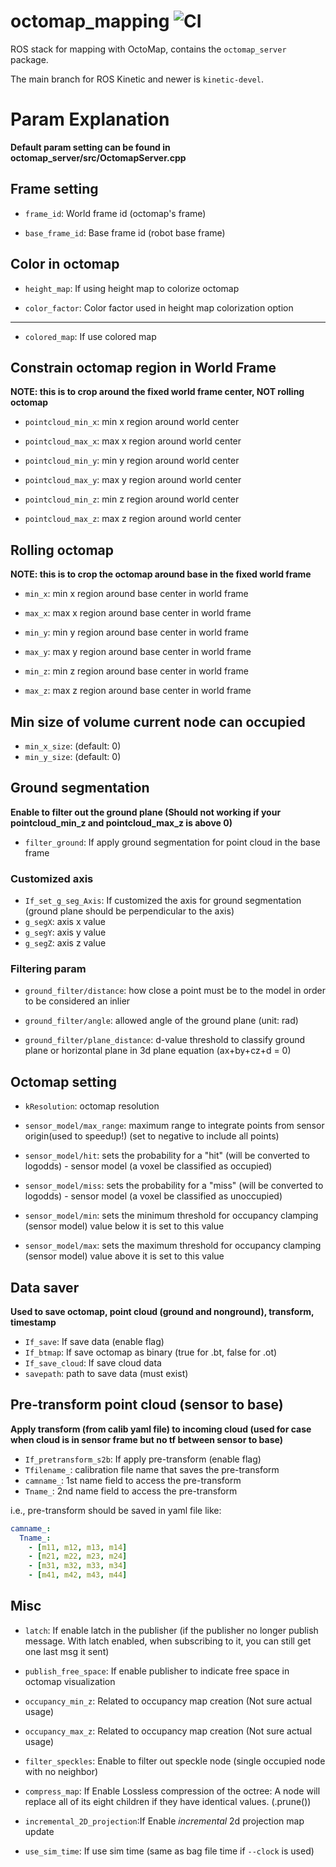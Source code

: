 octomap_mapping ![CI](https://github.com/OctoMap/octomap_mapping/workflows/CI/badge.svg)
===============

ROS stack for mapping with OctoMap, contains the `octomap_server` package.

The main branch for ROS Kinetic and newer is `kinetic-devel`.

# Param Explanation
**Default param setting can be found in octomap_server/src/OctomapServer.cpp**

## Frame setting
- `frame_id`:
World frame id (octomap's frame)

- `base_frame_id`:
Base frame id (robot base frame)

## Color in octomap
- `height_map`:
If using height map to colorize octomap

- `color_factor`:
Color factor used in height map colorization option

****

- `colored_map`:
If use colored map


## Constrain octomap region in World Frame
**NOTE: this is to crop around the fixed world frame center, NOT rolling octomap**

- `pointcloud_min_x`: min x region around world center
- `pointcloud_max_x`: max x region around world center

- `pointcloud_min_y`: min y region around world center
- `pointcloud_max_y`: max y region around world center

- `pointcloud_min_z`: min z region around world center
- `pointcloud_max_z`: max z region around world center


## Rolling octomap 
**NOTE: this is to crop the octomap around base in the fixed world frame**
- `min_x`: min x region around base center in world frame
- `max_x`: max x region around base center in world frame

- `min_y`: min y region around base center in world frame 
- `max_y`: max y region around base center in world frame

- `min_z`: min z region around base center in world frame
- `max_z`: max z region around base center in world frame 


## Min size of volume current node can occupied
- `min_x_size`: (default: 0)
- `min_y_size`: (default: 0)


## Ground segmentation
**Enable to filter out the ground plane  (Should not working if your pointcloud_min_z and pointcloud_max_z is above 0)**

- `filter_ground`: If apply ground segmentation for point cloud in the base frame

### Customized axis
- `If_set_g_seg_Axis`: If customized the axis for ground segmentation (ground plane should be perpendicular to the axis)
- `g_segX`: axis x value
- `g_segY`: axis y value
- `g_segZ`: axis z value

### Filtering param
- `ground_filter/distance`: how close a point must be to the model in order to be considered an inlier

- `ground_filter/angle`: allowed angle of the ground plane (unit: rad)

- `ground_filter/plane_distance`: d-value threshold to classify ground plane or horizontal plane in 3d plane equation (ax+by+cz+d = 0)



## Octomap setting
- `kResolution`: octomap resolution

- `sensor_model/max_range`: maximum range to integrate points from sensor origin(used to speedup!) (set to negative to include all points)

- `sensor_model/hit`: sets the probability for a "hit" (will be converted to logodds) - sensor model (a voxel be classified as occupied)

- `sensor_model/miss`: sets the probability for a "miss" (will be converted to logodds) - sensor model (a voxel be classified as unoccupied)

- `sensor_model/min`: sets the minimum threshold for occupancy clamping (sensor model) value below it is set to this value

- `sensor_model/max`: sets the maximum threshold for occupancy clamping (sensor model) value above it is set to this value


## Data saver
**Used to save octomap, point cloud (ground and nonground), transform, timestamp**

- `If_save`: If save data (enable flag)
- `If_btmap`: If save octomap as binary (true for .bt, false for .ot)
- `If_save_cloud`: If save cloud data
- `savepath`: path to save data (must exist)


## Pre-transform point cloud (sensor to base)
**Apply transform (from calib yaml file) to incoming cloud (used for case when cloud is in sensor frame but no tf between sensor to base)**

- `If_pretransform_s2b`: If apply pre-transform (enable flag)
- `Tfilename_`: calibration file name that saves the pre-transform
-  `camname_`: 1st name field to access the pre-transform
-  `Tname_`: 2nd name field to access the pre-transform

i.e., pre-transform should be saved in yaml file like:
```YAML
camname_:
  Tname_:
    - [m11, m12, m13, m14]
    - [m21, m22, m23, m24]
    - [m31, m32, m33, m34]
    - [m41, m42, m43, m44]
```



## Misc
- `latch`:
If enable latch in the publisher (if the publisher no longer publish message. With latch enabled, when subscribing to it, you can still get one last msg it sent)

- `publish_free_space`:
If enable publisher to indicate free space in octomap visualization

- `occupancy_min_z`:
Related to occupancy map creation (Not sure actual usage)

- `occupancy_max_z`:
Related to occupancy map creation (Not sure actual usage)  

- `filter_speckles`:
Enable to filter out speckle node (single occupied node with no neighbor)

- `compress_map`: If Enable Lossless compression of the octree: A node will replace all of its eight children if they have identical values. (.prune())

- `incremental_2D_projection`:If Enable *incremental* 2d projection map update

- `use_sim_time`: If use sim time (same as bag file time if `--clock` is used)









